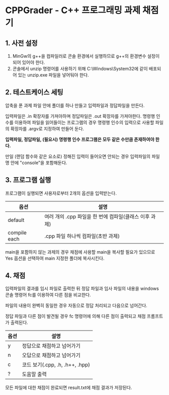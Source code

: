 # CPPGrader - C++ 프로그래밍 과제 채점기
## 1. 사전 설정
1. MinGw의 g++을 컴파일러로 콘솔 환경에서 실행하므로 g++의 환경변수 설정이 되어 있어야 한다.
2. 콘솔에서 unzip 명령어를 사용하기 위해 C:\Windows\System32에 같이 배포되어 있는 unzip.exe 파일을 넣어둬야 한다.

## 2. 테스트케이스 세팅
압축을 푼 과제 파일 안에 폴더를 하나 만들고 입력파일과 정답파일을 만든다.

입력파일은 .in 확장자를 가져야하며 정답파일은 .out 확장자를 가져야한다. 명령행 인수를 이용하여 파일을 읽어들이는 프로그램의 경우 명령행 인수의 입력으로 사용할 파일의 확장자를 .argv로 지정하여 만들어 둔다.

**입력파일, 정답파일, (필요시) 명령행 인수 프로그램은 모두 같은 수만큼 존재하여야 한다.**

만일 (랜덤 함수와 같은 요소로) 정해진 입력이 들어오면 안되는 경우 입력파일의 파일명 안에 "console"을 포함해둔다.

## 3. 프로그램 실행
프로그램이 실행되면 사용자로부터 2개의 옵션을 입력받는다. 

| 옵션           | 설명                                 |
|--------------|------------------------------------|
| default      | 여러 개의 .cpp 파일을 한 번에 컴파일(클래스 이후 과제) |
| compile each | .cpp 파일 하나씩 컴파일(초반 과제)             |

main을 포함하지 않는 과제의 경우 채점에 사용할 main을 복사할 필요가 있으므로 Yes 옵션을 선택하여 main 지정한 폴더에 복사시킨다.

## 4. 채점
입력파일의 결과를 임시 파일로 출력한 뒤 정답 파일과 임사 파일의 내용을 windows 콘솔 명령어 fc를 이용하여 다른 점을 비교한다.

파일의 내용이 완벽히 동일한 경우 자동으로 정답 처리되고 다음으로 넘어간다.

정답 파일과 다른 점이 발견될 경우 fc 명령어에 의해 다른 점이 출력되고 채점 프롬프트가 출력된다.

| 옵션           | 설명                          |
|--------------|-----------------------------|
| y            | 정답으로 채점하고 넘어가기              |
| n | 오답으로 채점하고 넘어가기              |
| c            | 코드 보기(.cpp, .h, .h++, .hpp) |
| ? | 도움말 출력                      |

모든 파일에 대한 채점이 완료되면 result.txt에 채점 결과가 저장된다.
